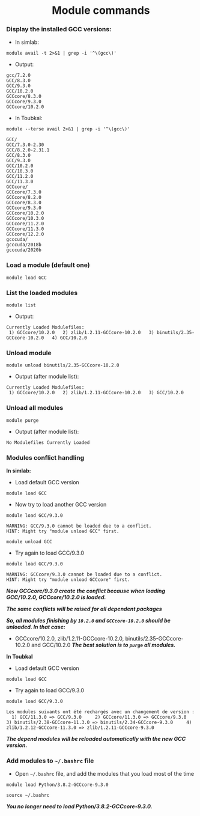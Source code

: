 <h1 align="center">Module commands</h1>

### Display the installed GCC versions:
- In simlab:
```shell
module avail -t 2>&1 | grep -i '^\(gcc\)'
```
- Output:
```shell
gcc/7.2.0
GCC/8.3.0
GCC/9.3.0
GCC/10.2.0
GCCcore/8.3.0
GCCcore/9.3.0
GCCcore/10.2.0
```
- In Toubkal:
```shell
module --terse avail 2>&1 | grep -i '^\(gcc\)'
```
```shell
GCC/
GCC/7.3.0-2.30
GCC/8.2.0-2.31.1
GCC/8.3.0
GCC/9.3.0
GCC/10.2.0
GCC/10.3.0
GCC/11.2.0
GCC/11.3.0
GCCcore/
GCCcore/7.3.0
GCCcore/8.2.0
GCCcore/8.3.0
GCCcore/9.3.0
GCCcore/10.2.0
GCCcore/10.3.0
GCCcore/11.2.0
GCCcore/11.3.0
GCCcore/12.2.0
gcccuda/
gcccuda/2018b
gcccuda/2020b
```
### Load a module (default one)

```shell
module load GCC
```
### List the loaded modules

```shell
module list
```
- Output:
```shell
Currently Loaded Modulefiles:
 1) GCCcore/10.2.0   2) zlib/1.2.11-GCCcore-10.2.0   3) binutils/2.35-GCCcore-10.2.0   4) GCC/10.2.0  
```
### Unload module
```shell
module unload binutils/2.35-GCCcore-10.2.0
```
- Output (after module list):
```shell
Currently Loaded Modulefiles:
 1) GCCcore/10.2.0   2) zlib/1.2.11-GCCcore-10.2.0   3) GCC/10.2.0  
```
### Unload all modules
```shell
module purge
```
- Output (after module list):
```shell
No Modulefiles Currently Loaded
```
### Modules conflict handling
**In simlab:** 
- Load default GCC version
```shell
module load GCC
```
- Now try to load another GCC version

```shell
module load GCC/9.3.0
```
```shell
WARNING: GCC/9.3.0 cannot be loaded due to a conflict.
HINT: Might try "module unload GCC" first.
```
```shell
module unload GCC
```
- Try again to load GCC/9.3.0
```shell
module load GCC/9.3.0
```
```shell
WARNING: GCCcore/9.3.0 cannot be loaded due to a conflict.
HINT: Might try "module unload GCCcore" first.
```
***Now GCCcore/9.3.0 create the conflict because when loading GCC/10.2.0, GCCcore/10.2.0 is loaded.***

***The same conflicts will be raised for all dependent packages***

***So, all modules finishing by `10.2.0` and `GCCcore-10.2.0` should be unloaded. In that case:***
- GCCcore/10.2.0, zlib/1.2.11-GCCcore-10.2.0, binutils/2.35-GCCcore-10.2.0 and GCC/10.2.0
***The best solution is to `purge` all modules.***

**In Toubkal**
- Load default GCC version
```shell
module load GCC
```
- Try again to load GCC/9.3.0
```shell
module load GCC/9.3.0
```
```shell
Les modules suivants ont été rechargés avec un changement de version :
  1) GCC/11.3.0 => GCC/9.3.0     2) GCCcore/11.3.0 => GCCcore/9.3.0     3) binutils/2.38-GCCcore-11.3.0 => binutils/2.34-GCCcore-9.3.0     4) zlib/1.2.12-GCCcore-11.3.0 => zlib/1.2.11-GCCcore-9.3.0
```
***The depend modules will be reloaded automatically with the new GCC version.***

### Add modules to `~/.bashrc` file

- Open `~/.bashrc` file, and add the modules that you load most of the time

```shell
module load Python/3.8.2-GCCcore-9.3.0 
```
```shell
source ~/.bashrc
```
***You no longer need to load Python/3.8.2-GCCcore-9.3.0.***

